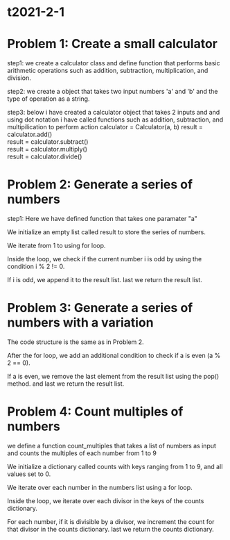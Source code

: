 # t2021-2-1

# Problem 1: Create a small calculator
 step1: we create a calculator class and define function that performs basic arithmetic operations such as addition, subtraction, multiplication, and division.
 
 step2: we create a object that takes two input numbers 'a' and 'b' and the type of operation as a string.
 
 step3: below i have created a calculator object that takes 2 inputs and and using dot notation i have called functions  such as addition, subtraction, and multipilication to perform action
                calculator = Calculator(a, b)
              result = calculator.add()  
                result = calculator.subtract()  
                result = calculator.multiply()  
                result = calculator.divide() 



# Problem 2: Generate a series of numbers
step1: Here we have defined function that takes one paramater "a"

 We initialize an empty list called result to store the series of numbers.
 
 We iterate from 1 to using for loop.
 
 Inside the loop, we check if the current number i is odd by using the condition i % 2 != 0.
 
 If i is odd, we append it to the result list.
 last we return the result list.

# Problem 3: Generate a series of numbers with a variation
 The code structure is the same as in Problem 2.
 
 After the for loop, we add an additional condition to check if a is even (a % 2 == 0).
 
 If a is even, we remove the last element from the result list using the pop() method.
 and last we return the result list.

# Problem 4: Count multiples of numbers
 we define a function count_multiples that takes a list of numbers as input and counts the multiples of each number from 1 to 9
 
 We initialize a dictionary called counts with keys ranging from 1 to 9, and all values set to 0.
 
 We iterate over each number in the numbers list using a for loop.
 
 Inside the loop, we iterate over each divisor in the keys of the counts dictionary.
 
 For each number, if it is divisible by a divisor, we increment the count for that divisor in the counts dictionary.
 last we return the counts dictionary.
